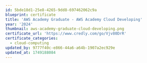 ```yaml
---
id: 5bde18d1-25e8-4265-9dd8-697462062c9a
blueprint: certificate
title: 'AWS Academy Graduate - AWS Academy Cloud Developing'
year: '2024'
thumbnail: aws-academy-graduate-cloud-developing.png
certificate_url: 'https://www.credly.com/go/Vjv80DrR'
certificate_categories:
  - cloud-computing
updated_by: 9777f40c-e866-44a6-a64b-1907a2ec929e
updated_at: 1749188084
---
```

